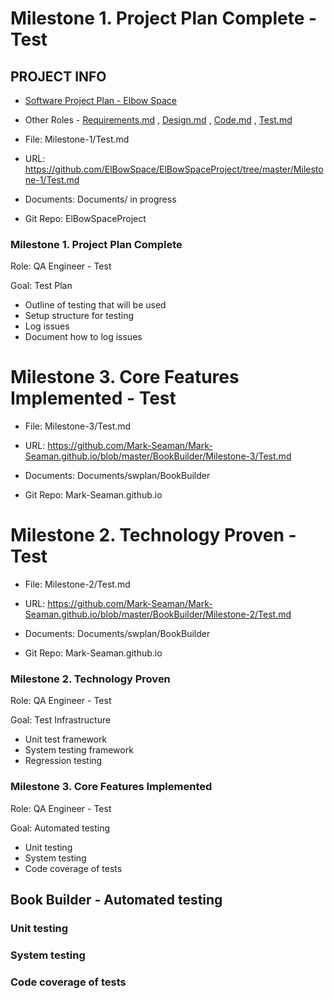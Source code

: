 # Milestone 1. Project Plan Complete - Test


## PROJECT INFO

* [Software Project Plan - Elbow Space](../Index.md)

* Other Roles - [Requirements.md](Requirements.md)
, [Design.md](Design.md)
, [Code.md](Code.md)
, [Test.md](Test.md)


* File: Milestone-1/Test.md

* URL: https://github.com/ElBowSpace/ElBowSpaceProject/tree/master/Milestone-1/Test.md

* Documents: Documents/ in progress

* Git Repo: ElBowSpaceProject


### Milestone 1. Project Plan Complete

Role: QA Engineer - Test

Goal: Test Plan

* Outline of testing that will be used
* Setup structure for testing
* Log issues
* Document how to log issues

# Milestone 3. Core Features Implemented - Test

* File: Milestone-3/Test.md

* URL: https://github.com/Mark-Seaman/Mark-Seaman.github.io/blob/master/BookBuilder/Milestone-3/Test.md

* Documents: Documents/swplan/BookBuilder

* Git Repo: Mark-Seaman.github.io

# Milestone 2. Technology Proven - Test

* File: Milestone-2/Test.md

* URL: https://github.com/Mark-Seaman/Mark-Seaman.github.io/blob/master/BookBuilder/Milestone-2/Test.md

* Documents: Documents/swplan/BookBuilder

* Git Repo: Mark-Seaman.github.io




### Milestone 2. Technology Proven



Role: QA Engineer - Test

Goal: Test Infrastructure

* Unit test framework
* System testing framework
* Regression testing



### Milestone 3. Core Features Implemented



Role: QA Engineer - Test

Goal: Automated testing

* Unit testing
* System testing
* Code coverage of tests



## Book Builder - Automated testing



### Unit testing


### System testing


### Code coverage of tests
